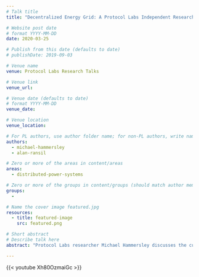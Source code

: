 ```yaml
---
# Talk title
title: "Decentralized Energy Grid: A Protocol Labs Independent Research project"

# Website post date
# format YYYY-MM-DD
date: 2020-03-25

# Publish from this date (defaults to date)
# publishDate: 2019-09-03

# Venue name
venue: Protocol Labs Research Talks

# Venue link
venue_url:

# Venue date (defaults to date)
# format YYYY-MM-DD
venue_date:

# Venue location
venue_location:

# For PL authors, use author folder name; for non-PL authors, write name as in paper within ""
authors:
  - michael-hammersley
  - alan-ransil

# Zero or more of the areas in content/areas
areas:
  - distributed-power-systems

# Zero or more of the groups in content/groups (should match author membership)
groups:
  -

# Name the cover image featured.jpg
resources:
  - title: featured-image
    src: featured.png

# Short abstract
# Describe talk here
abstract: "Protocol Labs researcher Michael Hammersley discusses the current state of his work on a decentralized energy grid, a shared project with Alan Ransil, another researcher at Protocol Labs."

---
```



{{< youtube Xh80OzmaiGc >}}
